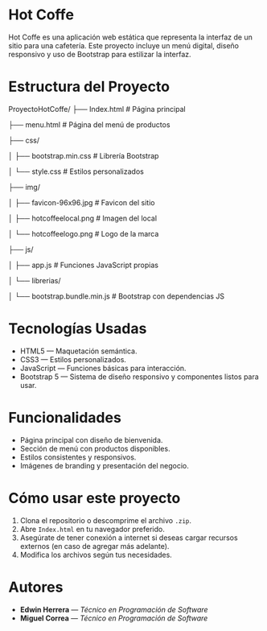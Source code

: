 
# Hot Coffe

Hot Coffe es una aplicación web estática que representa la interfaz de un sitio para una cafetería. Este proyecto incluye un menú digital, diseño responsivo y uso de Bootstrap para estilizar la interfaz.

# Estructura del Proyecto

ProyectoHotCoffe/
├── Index.html                    # Página principal

├── menu.html                    # Página del menú de productos

├── css/

│   ├── bootstrap.min.css        # Librería Bootstrap

│   └── style.css                # Estilos personalizados

├── img/

│   ├── favicon-96x96.jpg        # Favicon del sitio

│   ├── hotcoffeelocal.png       # Imagen del local

│   └── hotcoffeelogo.png        # Logo de la marca

├── js/

│   ├── app.js                   # Funciones JavaScript propias

│   └── librerias/

│       └── bootstrap.bundle.min.js # Bootstrap con dependencias JS

# Tecnologías Usadas

- HTML5 — Maquetación semántica.
- CSS3 — Estilos personalizados.
- JavaScript — Funciones básicas para interacción.
- Bootstrap 5 — Sistema de diseño responsivo y componentes listos para usar.

# Funcionalidades

- Página principal con diseño de bienvenida.
- Sección de menú con productos disponibles.
- Estilos consistentes y responsivos.
- Imágenes de branding y presentación del negocio.


# Cómo usar este proyecto

1. Clona el repositorio o descomprime el archivo `.zip`.
2. Abre `Index.html` en tu navegador preferido.
3. Asegúrate de tener conexión a internet si deseas cargar recursos externos (en caso de agregar más adelante).
4. Modifica los archivos según tus necesidades.

#  Autores

- **Edwin Herrera** — *Técnico en Programación de Software*
- **Miguel Correa** — *Técnico en Programación de Software*

